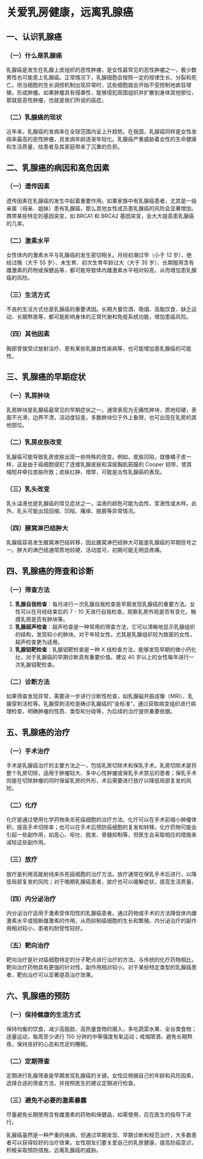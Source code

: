# 关爱乳房健康，远离乳腺癌

## 一、认识乳腺癌
### （一）什么是乳腺癌
乳腺癌是发生在乳腺上皮组织的恶性肿瘤，是女性最常见的恶性肿瘤之一，极少数男性也可能患上乳腺癌。正常情况下，乳腺细胞会按照一定的规律生长、分裂和死亡。但当细胞的生长调控机制出现异常时，这些细胞就会开始不受控制地疯狂增殖，形成肿瘤。如果肿瘤具有侵袭性，能够侵犯周围组织并扩散到身体其他部位，那就是恶性肿瘤，也就是我们所说的癌症。

### （二）乳腺癌的现状
近年来，乳腺癌的发病率在全球范围内呈上升趋势。在我国，乳腺癌同样是女性发病率最高的恶性肿瘤，且发病年龄逐渐年轻化。乳腺癌严重威胁着女性的生命健康和生活质量，给患者及其家庭带来了沉重的负担。

## 二、乳腺癌的病因和高危因素
### （一）遗传因素
遗传因素在乳腺癌的发生中起着重要作用。如果家族中有乳腺癌患者，尤其是一级亲属（母亲、姐妹）患有乳腺癌，那么其他女性成员患乳腺癌的风险会显著增加。携带某些特定的基因突变，如 BRCA1 和 BRCA2 基因突变，会大大提高患乳腺癌的几率。

### （二）激素水平
女性体内的激素水平与乳腺癌的发生密切相关。月经初潮过早（小于 12 岁）、绝经过晚（大于 55 岁）、未生育、初次生育年龄过大（大于 35 岁）、长期服用含有雌激素的药物或保健品等，都可能导致体内雌激素水平相对较高，从而增加患乳腺癌的风险。

### （三）生活方式
不良的生活方式也是乳腺癌的重要诱因。长期大量饮酒、吸烟、高脂饮食、缺乏运动、长期熬夜等，都可能影响身体的正常代谢和免疫系统功能，增加患癌风险。

### （四）其他因素
胸部曾接受过放射治疗、患有某些乳腺良性疾病等，也可能增加患乳腺癌的可能性。

## 三、乳腺癌的早期症状
### （一）乳房肿块
乳房肿块是乳腺癌最常见的早期症状之一。通常表现为无痛性肿块，质地较硬，表面不光滑，边界不清，活动度较差。多数肿块位于外上象限，也可出现在乳房的其他部位。

### （二）乳房皮肤改变
乳腺癌可能导致乳房皮肤出现一些特殊的改变。例如，皮肤凹陷，就像橘子皮一样，这是由于癌细胞侵犯了连接乳腺皮肤和深层胸肌筋膜的 Cooper 韧带，使其缩短并牵拉皮肤所致；皮肤红肿、增厚，可能是炎性乳腺癌的表现。

### （三）乳头改变
乳头溢液也是乳腺癌的常见症状之一，溢液的颜色可能为血性、浆液性或水样。此外，乳头可能出现回缩、凹陷、瘙痒、脱屑等异常情况。

### （四）腋窝淋巴结肿大
乳腺癌容易发生腋窝淋巴结转移，因此腋窝淋巴结肿大可能是乳腺癌的早期信号之一。肿大的淋巴结通常质地较硬，活动度可，初期可能无明显疼痛。

## 四、乳腺癌的筛查和诊断
### （一）筛查方法
1. **乳腺自我检查**：每月进行一次乳腺自我检查是早期发现乳腺癌的重要方法。女性可以在月经结束后的 7 - 10 天进行自我检查，观察乳房外观是否有变化，触摸乳房是否有肿块等。
2. **乳腺超声检查**：超声检查是一种常用的筛查方法，它可以清晰地显示乳腺组织的结构，发现较小的肿块。对于年轻女性，尤其是乳腺组织较为致密的女性，超声检查更为适用。
3. **乳腺钼靶检查**：乳腺钼靶检查是一种 X 线检查方法，能够发现早期的微小钙化灶，对于乳腺癌的早期诊断具有重要价值。建议 40 岁以上的女性每年进行一次乳腺钼靶检查。

### （二）诊断方法
如果筛查发现异常，需要进一步进行诊断性检查，如乳腺磁共振成像（MRI）、乳腺穿刺活检等。乳腺穿刺活检是确诊乳腺癌的“金标准”，通过获取病变组织进行病理检查，明确肿瘤的性质、类型和分级等，为后续的治疗提供重要依据。

## 五、乳腺癌的治疗
### （一）手术治疗
手术是乳腺癌治疗的主要方法之一，包括乳房切除术和保乳手术。乳房切除术是将整个乳房切除，适用于肿瘤较大、多中心性肿瘤或保乳手术禁忌的患者；保乳手术则是在切除肿瘤的同时保留乳房的外形，术后需要进行放疗以降低局部复发的风险。

### （二）化疗
化疗是通过使用化学药物来杀死癌细胞的治疗方法。化疗可以在手术前缩小肿瘤体积，提高手术切除率；也可以在手术后预防癌细胞的复发和转移。化疗药物可能会引起一些副作用，如恶心、呕吐、脱发、骨髓抑制等，但医生会采取相应的措施来减轻这些副作用。

### （三）放疗
放疗是利用高能射线来杀死癌细胞的治疗方法。放疗通常在保乳手术后进行，以降低局部复发的风险；对于晚期乳腺癌患者，放疗也可以缓解症状，提高生活质量。

### （四）内分泌治疗
内分泌治疗适用于激素受体阳性的乳腺癌患者。通过药物或手术的方法降低体内雌激素水平或阻断雌激素的作用，从而抑制癌细胞的生长和繁殖。内分泌治疗的副作用相对较小，患者的耐受性较好。

### （五）靶向治疗
靶向治疗是针对癌细胞特定的分子靶点进行治疗的方法。与传统的化疗药物相比，靶向治疗药物具有更强的针对性，副作用相对较小。对于某些特定类型的乳腺癌患者，靶向治疗可以显著提高治疗效果。

## 六、乳腺癌的预防
### （一）保持健康的生活方式
保持均衡的饮食，减少高脂肪、高热量食物的摄入，多吃蔬菜水果、全谷类食物；适量运动，每周至少进行 150 分钟的中等强度有氧运动；戒烟限酒，避免长期熬夜，保持良好的心态和充足的睡眠。

### （二）定期筛查
定期进行乳腺筛查是早期发现乳腺癌的关键。女性应根据自己的年龄和风险因素，选择合适的筛查方法，并按照医生的建议定期进行检查。

### （三）避免不必要的激素暴露
尽量避免长期使用含有雌激素的药物和保健品，如需使用，应在医生的指导下进行。

乳腺癌虽然是一种严重的疾病，但通过早期发现、早期诊断和规范治疗，大多数患者可以获得较好的治疗效果。女性朋友们要关爱自己的乳房健康，提高防癌意识，积极采取预防措施，远离乳腺癌的威胁。 